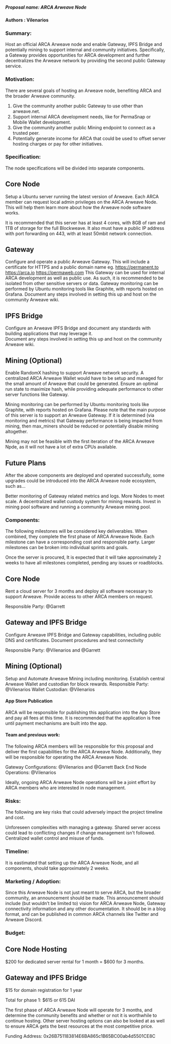##### Proposal name: ARCA Arweave Node
#### Authors : Vilenarios
### Summary: 
Host an official ARCA Arweave node and enable Gateway, IPFS Bridge and potentially mining to support internal and community initiatives. Specifically, a Gateway provides opportunities for ARCA development and further decentralizes the Arweave network by providing the second public Gateway service. 

### Motivation: 
There are several goals of hosting an Arweave node, benefiting ARCA and the broader Arweave community.  
1. Give the community another public Gateway to use other than arweave.net. 
2. Support internal ARCA development needs, like for PermaSnap or Mobile Wallet development. 
3. Give the community another public Mining endpoint to connect as a trusted peer. 
4. Potentially generate income for ARCA that could be used to offset server hosting charges or pay for other initiatives.


### Specification: 
The node specifications will be divided into separate components.
## Core Node
Setup a Ubuntu server running the latest version of Arweave.  Each ARCA member can request local admin privileges on the ARCA Arweave Node.  This will help them learn more about how the Arweave node software works.

It is recommended that this server has at least 4 cores, with 8GB of ram and 1TB of storage for the full Blockweave.  It also must have a public IP address with port forwarding on 443, with at least 50mbit network connection.

## Gateway
Configure and operate a public Arweave Gateway.  This will include a certificate for HTTPS and a public domain name eg.
https://permanent.to
https://arca.io
https://permaweb.com 
This Gateway can be used for internal ARCA development as well as public use.  As such, it is recommended to be isolated from other sensitive servers or data.
Gateway monitoring can be performed by Ubuntu monitoring tools like Graphite, with reports hosted on Grafana.
Document any steps involved in setting this up and host on the community Arweave wiki.

## IPFS Bridge
Configure an Arweave IPFS Bridge and document any standards with building applications that may leverage it.  
Document any steps involved in setting this up and host on the community Arweave wiki.

## Mining (Optional)
Enable RandomX hashing to support Arweave network security.  A centralized ARCA Arweave Wallet would have to be setup and managed for the small amount of Arweave that could be generated.  Ensure an optimal run state to maximize hash, while providing adequate performance to other server functions like Gateway.

Mining monitoring can be performed by Ubuntu monitoring tools like Graphite, with reports hosted on Grafana.
Please note that the main purpose of this server is to support an Arweave Gateway.  If it is determined (via monitoring and metrics) that Gateway performance is being impacted from mining, then max_miners should be reduced or potentially disable mining altogether. 

Mining may not be feasible with the first iteration of the ARCA Arweave Npde, as it will not have a lot of extra CPUs available.

## Future Plans
After the above components are deployed and operated successfully, some upgrades could be introduced into the ARCA Arweave node ecosystem, such as...

Better monitoring of Gateway related metrics and logs.
More Nodes to meet scale.
A decentralized wallet custody system for mining rewards.
Invest in mining pool software and running a community Arweave mining pool.


### Components:
The following milestones will be considered key deliverables.  When combined, they complete the first phase of ARCA Arweave Node.  Each milestone can have a corresponding cost and responsible party.  Larger milestones can be broken into individual sprints and goals.

Once the server is procured, It is expected that it will take approximately 2 weeks to have all milestones completed, pending any issues or roadblocks. 

## Core Node
Rent a cloud server for 3 months and deploy all software necessary to support Arweave.  Provide access to other ARCA members on request.

Responsible Party: @Garrett

## Gateway and IPFS Bridge
Configure Arweave IPFS Bridge and Gateway capabilities, including public DNS and certificates.  Document procedures and test connectivity

Responsible Party: @Vilenarios and @Garrett

## Mining (Optional)
Setup and Automate Arweave Mining including monitoring.  Establish central Arweave Wallet and custodian for block rewards.
Responsible Party: @Vilenarios
Wallet Custodian: @Vilenarios

#### App Store Publication
ARCA will be responsible for publishing this application into the App Store and pay all fees at this time. It is recommended that the application is free until payment mechanisms are built into the app. 

#### Team and previous work:
The following ARCA members will be responsible for this proposal and deliver the first capabilities for the ARCA Arweave Node.  Additionally, they will be responsible for operating the ARCA Arweave Node.

Gateway Configurations: @Vilenarios and @Garrett
Back End Node Operations: @Vilenarios

Ideally, ongoing ARCA Arweave Node operations will be a joint effort by ARCA members who are interested in node management.

### Risks:
The following are key risks that could adversely impact the project timeline and cost.

Unforeseen complexities with managing a gateway. 
Shared server access could lead to conflicting changes if change management isn't followed.
Centralized wallet control and misuse of funds.

### Timeline:
It is eastimated that setting up the ARCA Arweave Node, and all components, should take approximately 2 weeks.

### Marketing / Adoption:
Since this Arweave Node is not just meant to serve ARCA, but the broader community, an announcement should be made.  This announcement should include  (but wouldn’t be limited to) vision for ARCA Arweave Node, Gateway connectivity information and any other documentation.  It should be in a blog format, and can be published in common ARCA channels like Twitter and Arweave Discord.

### Budget:
## Core Node Hosting
$200 for dedicated server rental for 1 month = $600 for 3 months.

## Gateway and IPFS Bridge
$15 for domain registration for 1 year

Total for phase 1: $615 or 615 DAI

The first phase of ARCA Arweave Node will operate for 3 months, and determine the community benefits and whether or not it is worthwhile to continue hosting.  Other server hosting options can also be looked at as well to ensure ARCA gets the best resources at the most competitive price.

Funding Address: 0x26B751183814E6BA865c1B65BC00ab4d5501CE8C

